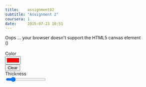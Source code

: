 ```yaml
---
title:    assignment02
subtitle: "Assignment 2"
coursera: 1
date:     2015-07-23 10:51
---
```


<div class="col-md-8 col-md-offset-2">
    <canvas id="gl-canvas" width="512" height="512">
        Oops ... your browser doesn't support the HTML5 canvas element
    </canvas>
</div>

<div class="row">
    <div class="col-md-12 text-center">
        (<span id="info"></span>)<br/><br/>
    </div>
</div>
<div class="row">
    <div class="col-md-4 col-xs-4">Color</div>
    <div class="col-md-4 col-xs-4"><input type="color" value="#ff0000" oninput="setColor(this.value)" /></div>
    <div class="col-md-4 col-xs-4"><button type="button" onclick="resetCanvas()">Clear</button></div>
</div>
<div class="row">
    <div class="col-md-4 col-xs-4">Thickness</div>
    <div class="col-md-8 col-xs-8"><input type="range" min="1" max="8" step="1" value="2"
    onchange="setThickness(this.value)" /></div>
</div>